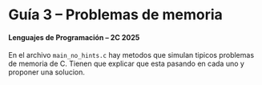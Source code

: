 # Guía 3 – Problemas de memoria

#### Lenguajes de Programación – 2C 2025

En el archivo `main_no_hints.c` hay metodos que simulan tipicos problemas de memoria de C. Tienen que explicar que esta pasando en cada uno y proponer una solucion.